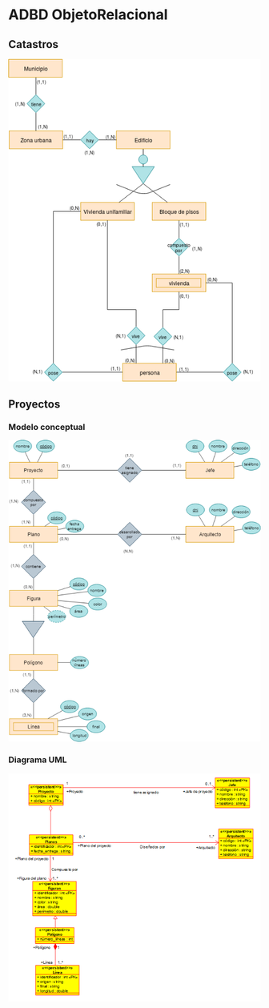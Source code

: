 # ADBD ObjetoRelacional

## Catastros
![Catastros](catastros/catastros.png)

## Proyectos
### Modelo conceptual
![Proyectos](proyectos/mod_conceptual_proyectos.png)
### Diagrama UML 
![Proyectos](proyectos/proyectos.PNG)
